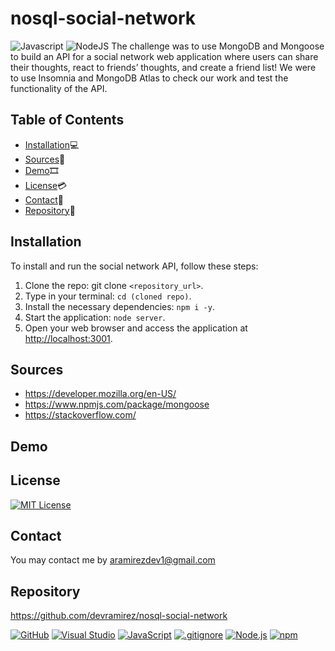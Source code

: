 # nosql-social-network
![Javascript](https://img.shields.io/badge/JavaScript-F7DF1E?style=for-the-badge&logo=javascript&logoColor=black)
![NodeJS](https://img.shields.io/badge/node.js-6DA55F?style=for-the-badge&logo=node.js&logoColor=white)
The challenge was to use MongoDB and Mongoose to build an API for a social network web application where users can share their thoughts, react to friends’ thoughts, and create a friend list!
We were to use Insomnia and MongoDB Atlas to check our work and test the functionality of the API.


## Table of Contents

- [Installation](#installation)💻
- [Sources](#sources)🔎
- [Demo](#Demo)🎞
- [License](#license)💳
- [Contact](#contact)📩
- [Repository](#repository)📂


## Installation <a name="installation"></a>

To install and run the social network API, follow these steps: <br>

1.  Clone the repo: git clone `<repository_url>`.
2.  Type in your terminal: `cd (cloned repo)`.
3.  Install the necessary dependencies: `npm i -y`.
4.  Start the application: `node server`.
5.  Open your web browser and access the application at [http://localhost:3001](http://localhost:3001).


## Sources<a name="Sources"></a>

- https://developer.mozilla.org/en-US/
- https://www.npmjs.com/package/mongoose
- https://stackoverflow.com/

## Demo <a name="Demo"></a>


## License <a name="license"></a>

[![MIT License](https://img.shields.io/badge/License-MIT-yellow.svg)](https://opensource.org/licenses/MIT)

## Contact <a name="contact"></a>

You may contact me by aramirezdev1@gmail.com


## Repository <a name="repository"></a>

https://github.com/devramirez/nosql-social-network

[![GitHub](https://img.shields.io/badge/--181717?logo=github&logoColor=ffffff)](https://github.com/)
[![Visual Studio](https://badgen.net/badge/icon/visualstudio?icon=visualstudio&label)](https://visualstudio.microsoft.com)
[![JavaScript](https://badgen.net/badge/icon/javascript?icon=javascript&label)](https://www.javascript.com/)
[![.gitignore](https://badgen.net/badge/icon/git?icon=git&label)](https://git-scm.com/doc)
[![Node.js](https://badgen.net/badge/icon/nodejs?icon=nodejs&label)](https://nodejs.org/)
[![npm](https://badgen.net/badge/icon/npm?icon=npm&label)](https://npmjs.com/)
